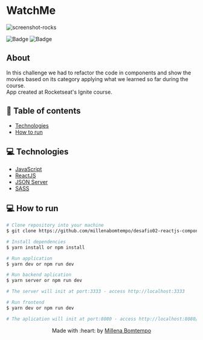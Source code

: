# WatchMe
![screenshot-rocks](https://user-images.githubusercontent.com/47898033/179368558-04e71327-3977-4639-980b-5801b8919f78.png)

![Badge](https://img.shields.io/badge/since-2021-blue?style=flat-square)
![Badge](https://img.shields.io/badge/status-finalizado-green?style=flat-square)

## About
In this challenge we had to refactor the code in components and show the movies based on its category applying what we learned so far during the course.  
App created at Rocketseat's Ignite course.

## :pushpin: Table of contents

- [Technologies](#computer-technologies)
- [How to run](#construction_worker-how-to-run)

## :computer: Technologies
- [JavaScript](https://developer.mozilla.org/pt-BR/docs/Web/JavaScript)
- [ReactJS](https://pt-br.reactjs.org/)
- [JSON Server](https://www.npmjs.com/package/json-server)
- [SASS](https://sass-lang.com/)

## :computer: How to run

```bash
# Clone repository into your machine
$ git clone https://github.com/millenabomtempo/desafio02-reactjs-componentizando-a-aplicacao.git

# Install dependencies
$ yarn install or npm install

# Run application
$ yarn dev or npm run dev

# Run backend aplication
$ yarn server or npm run dev

# The server will init at port:3333 - access http://localhost:3333

# Run frontend 
$ yarn dev or npm run dev

# The aplication will init at port:8080 - access http://localhost:8080/
```

<p align="center"> Made with :heart: by <a href="https://github.com/millenabomtempo">Millena Bomtempo</a></p>
